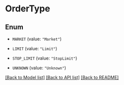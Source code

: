 # OrderType

## Enum


* `MARKET` (value: `"Market"`)

* `LIMIT` (value: `"Limit"`)

* `STOP_LIMIT` (value: `"StopLimit"`)

* `UNKNOWN` (value: `"Unknown"`)


[[Back to Model list]](../README.md#documentation-for-models) [[Back to API list]](../README.md#documentation-for-api-endpoints) [[Back to README]](../README.md)



